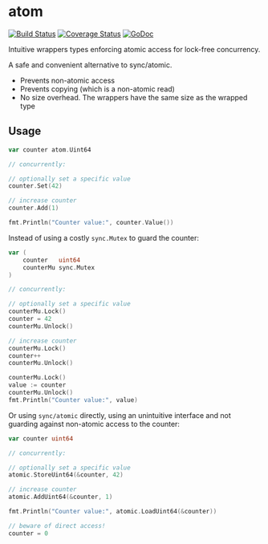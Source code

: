 # atom
[![Build Status](https://travis-ci.com/julienschmidt/atom.svg?branch=master)](https://travis-ci.com/julienschmidt/atom) [![Coverage Status](https://coveralls.io/repos/github/julienschmidt/atom/badge.svg?branch=master)](https://coveralls.io/github/julienschmidt/atom?branch=master) [![GoDoc](https://godoc.org/github.com/julienschmidt/atom?status.svg)](https://godoc.org/github.com/julienschmidt/atom)

Intuitive wrappers types enforcing atomic access for lock-free concurrency.

A safe and convenient alternative to sync/atomic.

- Prevents non-atomic access
- Prevents copying (which is a non-atomic read)
- No size overhead. The wrappers have the same size as the wrapped type

## Usage

```go
var counter atom.Uint64

// concurrently:

// optionally set a specific value
counter.Set(42)

// increase counter
counter.Add(1)

fmt.Println("Counter value:", counter.Value())
```

Instead of using a costly `sync.Mutex` to guard the counter:

```go
var (
	counter   uint64
	counterMu sync.Mutex
)

// concurrently:

// optionally set a specific value
counterMu.Lock()
counter = 42
counterMu.Unlock()

// increase counter
counterMu.Lock()
counter++
counterMu.Unlock()

counterMu.Lock()
value := counter
counterMu.Unlock()
fmt.Println("Counter value:", value)
```

Or using `sync/atomic` directly, using an unintuitive interface and not guarding against non-atomic access to the counter:

```go
var counter uint64

// concurrently:

// optionally set a specific value
atomic.StoreUint64(&counter, 42)

// increase counter
atomic.AddUint64(&counter, 1)

fmt.Println("Counter value:", atomic.LoadUint64(&counter))

// beware of direct access!
counter = 0
```